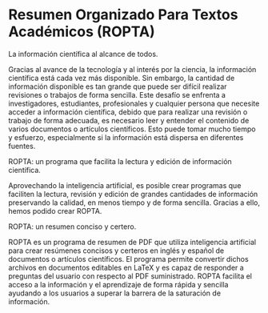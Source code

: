 # Resumen Organizado Para Textos Académicos (ROPTA)
La información científica al alcance de todos.  

Gracias al avance de la tecnología y al interés por la ciencia, la información científica está cada vez más disponible. Sin embargo, la cantidad de información disponible es tan grande que puede ser difícil realizar revisiones o trabajos de forma sencilla. Este desafío se enfrenta a investigadores, estudiantes, profesionales y cualquier persona que necesite acceder a información científica, debido que para realizar una revisión o trabajo de forma adecuada, es necesario leer y entender el contenido de varios documentos o artículos científicos. Esto puede tomar mucho tiempo y esfuerzo, especialmente si la información está dispersa en diferentes fuentes.

ROPTA: un programa que facilita la lectura y edición de información científica.

Aprovechando la inteligencia artificial, es posible crear programas que faciliten la lectura, revisión y edición de grandes cantidades de información preservando la calidad, en menos tiempo y de forma sencilla. Gracias a ello, hemos podido crear ROPTA.

ROPTA: un resumen conciso y certero.

ROPTA es un programa de resumen de PDF que utiliza inteligencia artificial para crear resúmenes concisos y certeros en inglés y español de documentos o artículos científicos. El programa permite convertir dichos archivos en documentos editables en LaTeX y es capaz de responder a preguntas del usuario con respecto al PDF suministrado. ROPTA facilita el acceso a la información y el aprendizaje de forma rápida y sencilla ayudando a los usuarios a superar la barrera de la saturación de información.
